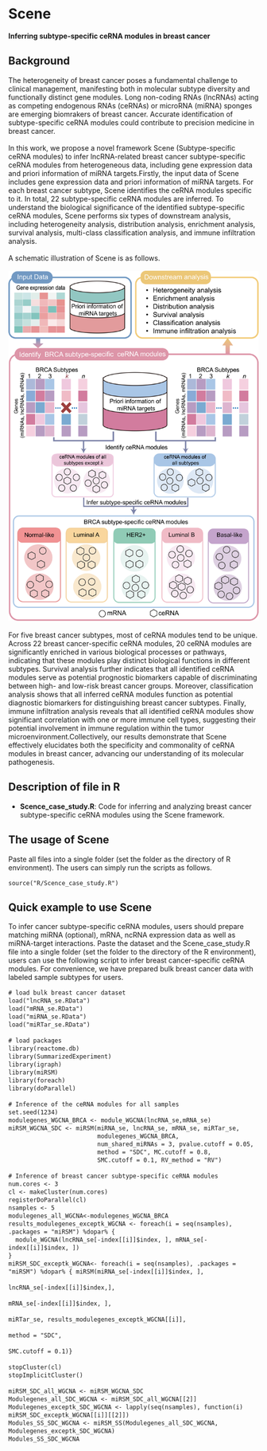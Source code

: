 # Scene
__Inferring subtype-specific ceRNA modules in breast cancer__
## Background
The heterogeneity of breast cancer poses a fundamental challenge to clinical management, manifesting both in molecular subtype diversity and functionally distinct gene modules. Long non-coding RNAs (lncRNAs) acting as competing endogenous RNAs (ceRNAs) or microRNA (miRNA) sponges are emerging biomrakers of breast cancer. Accurate identification of subtype-specific ceRNA modules could contribute to precision medicine in breast cancer.<br><br>In this work, we propose a novel framework Scene (Subtype-specific ceRNA modules) to infer lncRNA-related breast cancer subtype-specific ceRNA modules from heterogeneous data, including gene expression data and priori information of miRNA targets.Firstly, the input data of Scene includes gene expression data and priori information of miRNA targets. For each breast cancer subtype, Scene identifies the ceRNA modules specific to it. In total, 22 subtype-specific ceRNA modules are inferred. To understand the biological significance of the identified subtype-specific ceRNA modules, Scene performs six types of downstream analysis, including heterogeneity analysis, distribution analysis, enrichment analysis, survival analysis, multi-class classification analysis, and immune infiltration analysis.<br><br>A schematic illustration of Scene is as follows.<br><br>![](https://github.com/YangHL24/Scene/blob/main/Scene.png)<br><br>For five breast cancer subtypes, most of ceRNA modules tend to be unique. Across 22 breast cancer-specific ceRNA modules, 20 ceRNA modules are significantly enriched in various biological processes or pathways, indicating that these modules play distinct biological functions in different subtypes. Survival analysis further indicates that all identified ceRNA modules serve as potential prognostic biomarkers capable of discriminating between high- and low-risk breast cancer groups. Moreover, classification analysis shows that all inferred ceRNA modules function as potential diagnostic biomarkers for distinguishing breast cancer subtypes. Finally, immune infiltration analysis reveals that all identified ceRNA modules show significant correlation with one or more immune cell types, suggesting their potential involvement in immune regulation within the tumor microenvironment.Collectively, our results demonstrate that Scene effectively elucidates both the specificity and commonality of ceRNA modules in breast cancer, advancing our understanding of its molecular pathogenesis.
## Description of file in R
* __Scence_case_study.R__: Code for inferring and analyzing breast cancer subtype-specific ceRNA modules using the Scene framework.
## The usage of Scene
Paste all files into a single folder (set the folder as the directory of R environment). The users can simply run the scripts as follows.
```
source("R/Scence_case_study.R")
```
## Quick example to use Scene
To infer cancer subtype-specific ceRNA modules, users should prepare matching miRNA (optional), mRNA, ncRNA expression data as well as miRNA-target interactions. Paste the dataset and the Scene_case_study.R file into a single folder (set the folder to the directory of the R environment), users can use the following script to infer breast cancer-specific ceRNA modules. For convenience, we have prepared bulk breast cancer data with labeled sample subtypes for users.
```
# load bulk breast cancer dataset
load("lncRNA_se.RData")
load("mRNA_se.RData")
load("miRNA_se.RData")
load("miRTar_se.RData")

# load packages
library(reactome.db)
library(SummarizedExperiment)
library(igraph)
library(miRSM)
library(foreach)
library(doParallel)

# Inference of the ceRNA modules for all samples
set.seed(1234)
modulegenes_WGCNA_BRCA <- module_WGCNA(lncRNA_se,mRNA_se)
miRSM_WGCNA_SDC <- miRSM(miRNA_se, lncRNA_se, mRNA_se, miRTar_se,
                         modulegenes_WGCNA_BRCA,
                         num_shared_miRNAs = 3, pvalue.cutoff = 0.05,
                         method = "SDC", MC.cutoff = 0.8,
                         SMC.cutoff = 0.1, RV_method = "RV")

# Inference of breast cancer subtype-specific ceRNA modules
num.cores <- 3
cl <- makeCluster(num.cores)
registerDoParallel(cl)
nsamples <- 5
modulegenes_all_WGCNA<-modulegenes_WGCNA_BRCA
results_modulegenes_exceptk_WGCNA <- foreach(i = seq(nsamples), .packages = "miRSM") %dopar% {
  module_WGCNA(lncRNA_se[-index[[i]]$index, ], mRNA_se[-index[[i]]$index, ])
}
miRSM_SDC_exceptk_WGCNA<- foreach(i = seq(nsamples), .packages = "miRSM") %dopar% { miRSM(miRNA_se[-index[[i]]$index, ],
                                                                                          lncRNA_se[-index[[i]]$index,],
                                                                                          mRNA_se[-index[[i]]$index, ],
                                                                                          miRTar_se, results_modulegenes_exceptk_WGCNA[[i]],
                                                                                          method = "SDC",
                                                                                          SMC.cutoff = 0.1)}

stopCluster(cl)
stopImplicitCluster()

miRSM_SDC_all_WGCNA <- miRSM_WGCNA_SDC
Modulegenes_all_SDC_WGCNA <- miRSM_SDC_all_WGCNA[[2]]
Modulegenes_exceptk_SDC_WGCNA <- lapply(seq(nsamples), function(i) miRSM_SDC_exceptk_WGCNA[[i]][[2]])
Modules_SS_SDC_WGCNA <- miRSM_SS(Modulegenes_all_SDC_WGCNA, Modulegenes_exceptk_SDC_WGCNA)
Modules_SS_SDC_WGCNA
```
